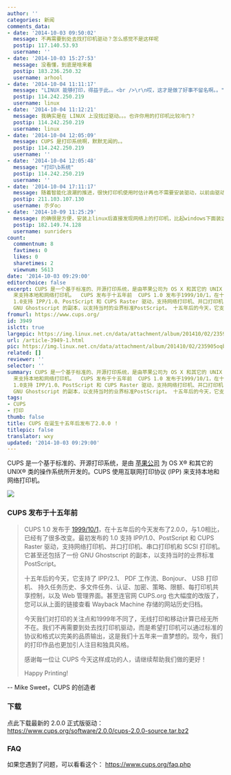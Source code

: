 ```yaml
---
author: ''
categories: 新闻
comments_data:
- date: '2014-10-03 09:50:02'
  message: 不再需要到处去找打印机驱动？怎么感觉不是这样呢
  postip: 117.140.53.93
  username: ''
- date: '2014-10-03 15:27:53'
  message: 没看懂，到底是啥来着
  postip: 183.236.250.32
  username: arhool
- date: '2014-10-04 11:11:17'
  message: "LINUX 能够打印，得益于此。。<br />\r\n哎，这才是做了好事不留名啊。。"
  postip: 114.242.250.219
  username: linux
- date: '2014-10-04 11:12:21'
  message: 我确实是在 LINUX 上没找过驱动。。。也许你用的打印机比较冷门？
  postip: 114.242.250.219
  username: linux
- date: '2014-10-04 12:05:09'
  message: CUPS 是打印系统啊，默默无闻的。。
  postip: 114.242.250.219
  username: ''
- date: '2014-10-04 12:05:48'
  message: "打印\b系统"
  postip: 114.242.250.219
  username: ''
- date: '2014-10-04 17:11:17'
  message: 随着智能化浪潮的推进，很快打印机使用时估计再也不需要安装驱动，以前由驱动完成的功能都可以由打印机内的嵌入式系统来处理，打印机设置账户和密码，认证登陆后就可以发送打印任务，并可一查看正在进行中以及排队中的任务，并调整任务顺序，取消暂定或者恢复任务等．所以，不就以后在Ubuntu这样的Linux系统上使用打印机这样的外围设备将会越来越容易
  postip: 211.103.107.130
  username: 朩ダo○
- date: '2014-10-09 11:25:29'
  message: 的确很是方便，安装上linux后直接发现网络上的打印机，比起windows下面装这个那个驱动简易多了@！～
  postip: 182.149.74.128
  username: sunriders
count:
  commentnum: 8
  favtimes: 0
  likes: 0
  sharetimes: 2
  viewnum: 5613
date: '2014-10-03 09:29:00'
editorchoice: false
excerpt: CUPS 是一个基于标准的、开源打印系统，是由苹果公司为 OS X 和其它的 UNIX 类的操作系统所开发的。CUPS 使用互联网打印协议 (IPP)
  来支持本地和网络打印机。  CUPS 发布于十五年前  CUPS 1.0 发布于1999/10/1，在十五年后的今天发布了2.0.0，与1.0相比，已经有了很多改变。最初发布的
  1.0支持 IPP/1.0、PostScript 和 CUPS Raster 驱动，支持网络打印机、并口打印机、串口打印机和 SCSI 打印机。它甚至还包括了一份
  GNU Ghostscript 的副本，以支持当时的业界标准PostScript。 十五年后的今天，它支持了 IPP/2.1、 PDF 工作流、Bonjour、
fromurl: https://www.cups.org/
id: 3949
islctt: true
largepic: https://img.linux.net.cn/data/attachment/album/201410/02/235905oqby5f7wrxlf0x17.png
url: /article-3949-1.html
pic: https://img.linux.net.cn/data/attachment/album/201410/02/235905oqby5f7wrxlf0x17.png.thumb.jpg
related: []
reviewer: ''
selector: ''
summary: CUPS 是一个基于标准的、开源打印系统，是由苹果公司为 OS X 和其它的 UNIX 类的操作系统所开发的。CUPS 使用互联网打印协议 (IPP)
  来支持本地和网络打印机。  CUPS 发布于十五年前  CUPS 1.0 发布于1999/10/1，在十五年后的今天发布了2.0.0，与1.0相比，已经有了很多改变。最初发布的
  1.0支持 IPP/1.0、PostScript 和 CUPS Raster 驱动，支持网络打印机、并口打印机、串口打印机和 SCSI 打印机。它甚至还包括了一份
  GNU Ghostscript 的副本，以支持当时的业界标准PostScript。 十五年后的今天，它支持了 IPP/2.1、 PDF 工作流、Bonjour、
tags:
- CUPS
- 打印
thumb: false
title: CUPS 在诞生十五年后发布了2.0.0 ！
titlepic: false
translator: wxy
updated: '2014-10-03 09:29:00'
---
```


CUPS 是一个基于标准的、开源打印系统，是由 [苹果公司](http://www.apple.com/) 为 OS X® 和其它的 UNIX® 类的操作系统所开发的。CUPS 使用互联网打印协议 (IPP) 来支持本地和网络打印机。


![](/data/attachment/album/201410/02/235905oqby5f7wrxlf0x17.png)


### CUPS 发布于十五年前



> 
> CUPS 1.0 发布于 [1999/10/1](https://web.archive.org/web/20000126074742/http://cups.org/news.html#01OCT1999)，在十五年后的今天发布了2.0.0，与1.0相比，已经有了很多改变。最初发布的 1.0 支持 IPP/1.0、PostScript 和 CUPS Raster 驱动，支持网络打印机、并口打印机、串口打印机和 SCSI 打印机。它甚至还包括了一份 GNU Ghostscript 的副本，以支持当时的业界标准 PostScript。
> 
> 
> 十五年后的今天，它支持了 IPP/2.1、 PDF 工作流、Bonjour、 USB 打印机、 持久任务历史、多文件任务、认证、加密、策略、限额、每打印机共享控制，以及 Web 管理界面。甚至连官网 CUPS.org 也大幅度的改版了，您可以从上面的链接查看 Wayback Machine 存储的网站历史归档。
> 
> 
> 今天我们对打印的关注点和1999年不同了，无线打印和移动计算已经无所不在。我们不再需要到处去找打印机驱动，而是希望打印机可以通过标准的协议和格式以完美的品质输出，这是我们十五年来一直梦想的。现今，我们的打印作品也更加引人注目和独具风格。
> 
> 
> 感谢每一位让 CUPS 今天这样成功的人，请继续帮助我们做的更好！
> 
> 
> Happy Printing!
> 
> 
> 


-- Mike Sweet，CUPS 的创造者


### 下载


点此下载最新的 2.0.0 正式版驱动： <https://www.cups.org/software/2.0.0/cups-2.0.0-source.tar.bz2>


### FAQ


如果您遇到了问题，可以看看这个： <https://www.cups.org/faq.php>